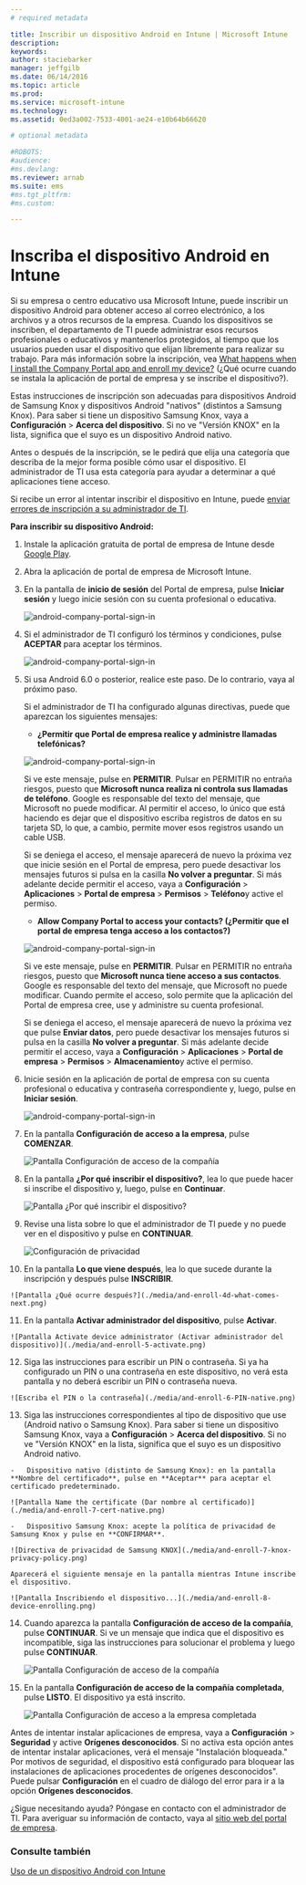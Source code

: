 ```yaml
---
# required metadata

title: Inscribir un dispositivo Android en Intune | Microsoft Intune
description:
keywords:
author: staciebarker
manager: jeffgilb
ms.date: 06/14/2016
ms.topic: article
ms.prod:
ms.service: microsoft-intune
ms.technology:
ms.assetid: 0ed3a002-7533-4001-ae24-e10b64b66620

# optional metadata

#ROBOTS:
#audience:
#ms.devlang:
ms.reviewer: arnab
ms.suite: ems
#ms.tgt_pltfrm:
#ms.custom:

---
```



# Inscriba el dispositivo Android en Intune

Si su empresa o centro educativo usa Microsoft Intune, puede inscribir un dispositivo Android para obtener acceso al correo electrónico, a los archivos y a otros recursos de la empresa. Cuando los dispositivos se inscriben, el departamento de TI puede administrar esos recursos profesionales o educativos y mantenerlos protegidos, al tiempo que los usuarios pueden usar el dispositivo que elijan libremente para realizar su trabajo. Para más información sobre la inscripción, vea [What happens when I install the Company Portal app and enroll my device?](what-happens-if-you-install-the-Company-Portal-app-and-enroll-your-device-in-intune-android.md) (¿Qué ocurre cuando se instala la aplicación de portal de empresa y se inscribe el dispositivo?).

Estas instrucciones de inscripción son adecuadas para dispositivos Android de Samsung Knox y dispositivos Android "nativos" (distintos a Samsung Knox). Para saber si tiene un dispositivo Samsung Knox, vaya a **Configuración** &gt; **Acerca del dispositivo**. Si no ve "Versión KNOX" en la lista, significa que el suyo es un dispositivo Android nativo.

Antes o después de la inscripción, se le pedirá que elija una categoría que describa de la mejor forma posible cómo usar el dispositivo. El administrador de TI usa esta categoría para ayudar a determinar a qué aplicaciones tiene acceso.

Si recibe un error al intentar inscribir el dispositivo en Intune, puede [enviar errores de inscripción a su administrador de TI](send-enrollment-errors-to-your-it-administrator-android.md).

**Para inscribir su dispositivo Android:**

1.  Instale la aplicación gratuita de portal de empresa de Intune desde [Google Play](http://play.google.com/store/apps/details?id=com.microsoft.windowsintune.companyportal).

2.  Abra la aplicación de portal de empresa de Microsoft Intune.

3.  En la pantalla de **inicio de sesión** del Portal de empresa, pulse **Iniciar sesión** y luego inicie sesión con su cuenta profesional o educativa.

    ![android-company-portal-sign-in](./media/and-enroll-0-welcome-screen.png)   

4.  Si el administrador de TI configuró los términos y condiciones, pulse **ACEPTAR** para aceptar los términos.

    ![android-company-portal-sign-in](./media/and-enroll-3-accept-terms.png)

5.  Si usa Android 6.0 o posterior, realice este paso. De lo contrario, vaya al próximo paso. 

    Si el administrador de TI ha configurado algunas directivas, puede que aparezcan los siguientes mensajes:
    -   **¿Permitir que Portal de empresa realice y administre llamadas telefónicas?**

    ![android-company-portal-sign-in](./media/and-enroll-3a-allow-phone-access.png)

    Si ve este mensaje, pulse en **PERMITIR**. Pulsar en PERMITIR no entraña riesgos, puesto que **Microsoft nunca realiza ni controla sus llamadas de teléfono**. Google es responsable del texto del mensaje, que Microsoft no puede modificar. Al permitir el acceso, lo único que está haciendo es dejar que el dispositivo escriba registros de datos en su tarjeta SD, lo que, a cambio, permite mover esos registros usando un cable USB.

    Si se deniega el acceso, el mensaje aparecerá de nuevo la próxima vez que inicie sesión en el Portal de empresa, pero puede desactivar los mensajes futuros si pulsa en la casilla **No volver a preguntar**.  Si más adelante decide permitir el acceso, vaya a **Configuración** &gt; **Aplicaciones** &gt; **Portal de empresa** &gt; **Permisos** &gt; **Teléfono**y active el permiso.

    -   **Allow Company Portal to access your contacts? (¿Permitir que el portal de empresa tenga acceso a los contactos?)**

    ![android-company-portal-sign-in](./media/and-enroll-3b-allow-contacts-access.png)

    Si ve este mensaje, pulse en **PERMITIR**. Pulsar en PERMITIR no entraña riesgos, puesto que **Microsoft nunca tiene acceso a sus contactos**. Google es responsable del texto del mensaje, que Microsoft no puede modificar. Cuando permite el acceso, solo permite que la aplicación del Portal de empresa cree, use y administre su cuenta profesional.

    Si se deniega el acceso, el mensaje aparecerá de nuevo la próxima vez que pulse **Enviar datos**, pero puede desactivar los mensajes futuros si pulsa en la casilla **No volver a preguntar**. Si más adelante decide permitir el acceso, vaya a **Configuración** &gt; **Aplicaciones** &gt; **Portal de empresa** &gt; **Permisos** &gt; **Almacenamiento**y active el permiso.

6.  Inicie sesión en la aplicación de portal de empresa con su cuenta profesional o educativa y contraseña correspondiente y, luego, pulse en **Iniciar sesión**.

    ![android-company-portal-sign-in](./media/and-enroll-2-cp-sign-in.png)

7.  En la pantalla **Configuración de acceso a la empresa**, pulse **COMENZAR**.

    ![Pantalla Configuración de acceso de la compañía](./media/and-enroll-4a-comp-access-setup.png)

8.  En la pantalla **¿Por qué inscribir el dispositivo?**, lea lo que puede hacer si inscribe el dispositivo y, luego, pulse en **Continuar**.

    ![Pantalla ¿Por qué inscribir el dispositivo?](./media/and-enroll-4b-why-enroll.png)

9.  Revise una lista sobre lo que el administrador de TI puede y no puede ver en el dispositivo y pulse en **CONTINUAR**.

    ![Configuración de privacidad](./media/and-enroll-4c-we-care-privacy.png)

10.  En la pantalla **Lo que viene después**, lea lo que sucede durante la inscripción y después pulse **INSCRIBIR**.

    ![Pantalla ¿Qué ocurre después?](./media/and-enroll-4d-what-comes-next.png)

11.  En la pantalla **Activar administrador del dispositivo**, pulse **Activar**.

    ![Pantalla Activate device administrator (Activar administrador del dispositivo)](./media/and-enroll-5-activate.png)

12.  Siga las instrucciones para escribir un PIN o contraseña. Si ya ha configurado un PIN o una contraseña en este dispositivo, no verá esta pantalla y no deberá escribir un PIN o contraseña nueva.

    ![Escriba el PIN o la contraseña](./media/and-enroll-6-PIN-native.png)

13.  Siga las instrucciones correspondientes al tipo de dispositivo que use (Android nativo o Samsung Knox). Para saber si tiene un dispositivo Samsung Knox, vaya a **Configuración** &gt; **Acerca del dispositivo**. Si no ve "Versión KNOX" en la lista, significa que el suyo es un dispositivo Android nativo.

    -   Dispositivo nativo (distinto de Samsung Knox): en la pantalla **Nombre del certificado**, pulse en **Aceptar** para aceptar el certificado predeterminado.

    ![Pantalla Name the certificate (Dar nombre al certificado)](./media/and-enroll-7-cert-native.png)

    -   Dispositivo Samsung Knox: acepte la política de privacidad de Samsung Knox y pulse en **CONFIRMAR**.

    ![Directiva de privacidad de Samsung KNOX](./media/and-enroll-7-knox-privacy-policy.png)

    Aparecerá el siguiente mensaje en la pantalla mientras Intune inscribe el dispositivo.

    ![Pantalla Inscribiendo el dispositivo...](./media/and-enroll-8-device-enrolling.png)

14. Cuando aparezca la pantalla **Configuración de acceso de la compañía**, pulse **CONTINUAR**. Si ve un mensaje que indica que el dispositivo es incompatible, siga las instrucciones para solucionar el problema y luego pulse **CONTINUAR**.

    ![Pantalla Configuración de acceso de la compañía](./media/and-enroll-9-comp-access-setup.png)  

11. En la pantalla **Configuración de acceso de la compañía completada**, pulse **LISTO**. El dispositivo ya está inscrito.

    ![Pantalla Configuración de acceso a la empresa completada](./media/and-enroll-10-comp-access-setup-complete.png)

Antes de intentar instalar aplicaciones de empresa, vaya a **Configuración** &gt; **Seguridad** y active **Orígenes desconocidos**. Si no activa esta opción antes de intentar instalar aplicaciones, verá el mensaje "Instalación bloqueada." Por motivos de seguridad, el dispositivo está configurado para bloquear las instalaciones de aplicaciones procedentes de orígenes desconocidos". Puede pulsar **Configuración** en el cuadro de diálogo del error para ir a la opción **Orígenes desconocidos**.

¿Sigue necesitando ayuda? Póngase en contacto con el administrador de TI. Para averiguar su información de contacto, vaya al [sitio web del portal de empresa](http://portal.manage.microsoft.com).

### Consulte también
[Uso de un dispositivo Android con Intune](using-your-android-device-with-intune.md)


<!--HONumber=Jun16_HO2-->


